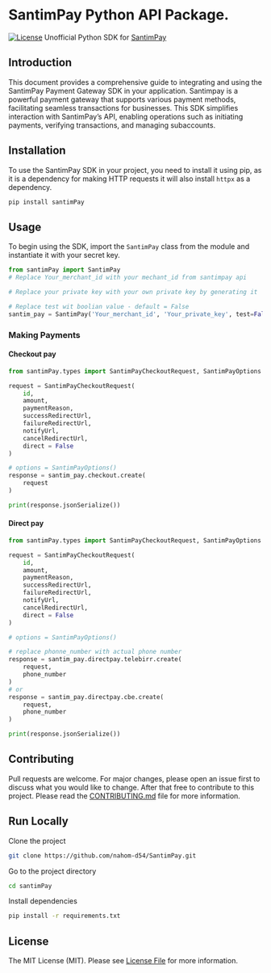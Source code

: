 # SantimPay Python API Package.
[![License](https://img.shields.io/badge/license-MIT-blue.svg)](https://choosealicense.com/licenses/mit)
Unofficial Python SDK for [SantimPay](https://santimpay.com/)

## Introduction

This document provides a comprehensive guide to integrating and using the SantimPay Payment Gateway SDK in your application. Santimpay is a powerful payment gateway that supports various payment methods, facilitating seamless transactions for businesses. This SDK simplifies interaction with SantimPay’s API, enabling operations such as initiating payments, verifying transactions, and managing subaccounts.

## Installation

To use the SantimPay SDK in your project, you need to install it using pip, as it is a dependency for making HTTP requests it will also install `httpx` as a dependency.

```bash
pip install santimPay
```
## Usage
To begin using the SDK, import the `SantimPay` class from the module and instantiate it with your secret key.
``` python
from santimPay import SantimPay
# Replace Your_merchant_id with your mechant_id from santimpay api

# Replace your private key with your own private key by generating it

# Replace test wit boolian value - default = False
santim_pay = SantimPay('Your_merchant_id', 'Your_private_key', test=False)

```
### Making Payments
#### Checkout pay
``` python
from santimPay.types import SantimPayCheckoutRequest, SantimPayOptions

request = SantimPayCheckoutRequest(
    id,
    amount,
    paymentReason,
    successRedirectUrl,
    failureRedirectUrl,
    notifyUrl,
    cancelRedirectUrl,
    direct = False
)

# options = SantimPayOptions()
response = santim_pay.checkout.create(
    request
)

print(response.jsonSerialize())
```

#### Direct pay
``` python
from santimPay.types import SantimPayCheckoutRequest, SantimPayOptions

request = SantimPayCheckoutRequest(
    id,
    amount,
    paymentReason,
    successRedirectUrl,
    failureRedirectUrl,
    notifyUrl,
    cancelRedirectUrl,
    direct = False
)

# options = SantimPayOptions()

# replace phonne_number with actual phone number
response = santim_pay.directpay.telebirr.create(
    request,
    phone_number
)
# or
response = santim_pay.directpay.cbe.create(
    request,
    phone_number
)

print(response.jsonSerialize())
```
## Contributing

Pull requests are welcome. For major changes, please open an issue first to discuss what you would like to change. After that free to contribute to this project. Please read the [CONTRIBUTING.md](https://github.com/nahom-d54/SantimPay/blob/main/CONTRIBUTING.md) file for more information.


## Run Locally

Clone the project

```bash
git clone https://github.com/nahom-d54/SantimPay.git
```

Go to the project directory

```bash
cd santimPay
```

Install dependencies

```bash
pip install -r requirements.txt
```

## License

The MIT License (MIT). Please see [License File](LICENSE) for more information.
